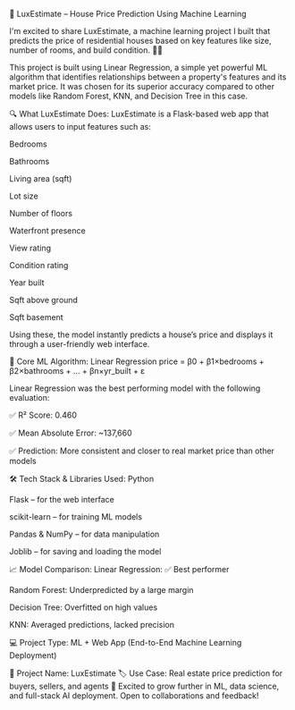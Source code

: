 🚀 LuxEstimate – House Price Prediction Using Machine Learning

I'm excited to share LuxEstimate, a machine learning project I built that predicts the price of residential houses based on key features like size, number of rooms, and build condition. 🏡💡

This project is built using Linear Regression, a simple yet powerful ML algorithm that identifies relationships between a property's features and its market price. It was chosen for its superior accuracy compared to other models like Random Forest, KNN, and Decision Tree in this case.

🔍 What LuxEstimate Does:
LuxEstimate is a Flask-based web app that allows users to input features such as:

Bedrooms

Bathrooms

Living area (sqft)

Lot size

Number of floors

Waterfront presence

View rating

Condition rating

Year built

Sqft above ground

Sqft basement

Using these, the model instantly predicts a house’s price and displays it through a user-friendly web interface.

🧠 Core ML Algorithm: Linear Regression
price = β0 + β1×bedrooms + β2×bathrooms + ... + βn×yr_built + ε

Linear Regression was the best performing model with the following evaluation:

✅ R² Score: 0.460

✅ Mean Absolute Error: ~137,660

✅ Prediction: More consistent and closer to real market price than other models

🛠️ Tech Stack & Libraries Used:
Python

Flask – for the web interface

scikit-learn – for training ML models

Pandas & NumPy – for data manipulation

Joblib – for saving and loading the model

📈 Model Comparison:
Linear Regression: ✅ Best performer

Random Forest: Underpredicted by a large margin

Decision Tree: Overfitted on high values

KNN: Averaged predictions, lacked precision

💻 Project Type:
ML + Web App (End-to-End Machine Learning Deployment)

📂 Project Name: LuxEstimate
🏷️ Use Case: Real estate price prediction for buyers, sellers, and agents
🔗 Excited to grow further in ML, data science, and full-stack AI deployment. Open to collaborations and feedback!
